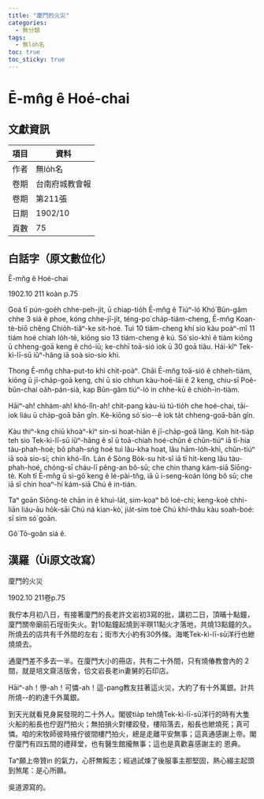 ```yaml
---
title: "廈門的火災"
categories:
  - 無分類
tags:
  - 無lo̍h名
toc: true
toc_sticky: true
---
```


# Ē-mn̂g ê Hoé-chai

## 文獻資訊

| 項目 | 資料 |
|---|---|
| 作者 | 無lo̍h名 |
| 卷期 | 台南府城教會報 |
| 卷期 | 第211張 |
| 日期 | 1902/10 |
| 頁數 | 75 |

## 白話字（原文數位化）

Ē-mn̂g ê Hoé-chai

1902.10 211 koàn p.75

Goá tī pún-goe̍h chhe-peh-ji̍t, ū chiap-tio̍h Ē-mn̂g ê Tiúⁿ-ló Khó͘ Bûn-gâm chhe 3 siá ê phoe, kóng chhe-jī-ji̍t, téng-po͘ cha̍p-tiám-cheng, Ē-mn̂g Koan-tè-biō chêng Chio̍h-tiâⁿ-ke sit-hoé. Tuì 10 tiám-cheng khí sio kàu poàⁿ-mî 11 tiám hoé chiah lo̍h-tē, kiōng sio 13 tiám-cheng ê kú. Só͘ sio-khì ê tiàm kiōng ū chheng-goā keng ê chó-iū; ke-chhī toā-sió iok ū 30 goā tiâu. Hái-kîⁿ Tek-kì-lī-sū iûⁿ-hâng iā soà sio-sio khì.

Thong Ē-mn̂g chha-put-to khì chi̍t-poàⁿ. Chāi Ē-mn̂g toā-sió ê chheh-tiàm, kiōng ū jī-cha̍p-goā keng, chí ū sio chhun kàu-hoē-lāi ê 2 keng, chiu-sī Poê-bûn-chai oa̍h-pán-sià, kap Bûn-gâm tiúⁿ-ló in chhe-kū ê chio̍h-ìn-tiàm.

Hāiⁿ-ah! chhám-ah! khó-lîn-ah! chit-pang kàu-iú tú-tio̍h che hoé-chai, tāi-iok liáu ū cha̍p-goā bān gîn. Kè-kiōng só͘ sio--ê iok ta̍t chheng-goā-bān gîn.

Kàu thiⁿ-kng chiū khoàⁿ-kìⁿ sin-si hoat-hiān ê jī-cha̍p-goā lâng. Koh hit-tia̍p teh sio Tek-kì-lī-sū iûⁿ-hâng ê sî ū toā-chiah hoé-chûn ê chûn-tiúⁿ iā tī-hia tàu-phah-hoé; bô phah-sńg hoé tuì lâu-kha hoat, lâu hām-lo̍h-khì, chûn-tiúⁿ iā soà sio-sí; chin khó-lîn. Lán ê Sòng Bo̍k-su hit-sî iā tī hit-keng lâu tàu-phah-hoé, chóng-sī cháu-lī pêng-an bô-sū; che chin thang kám-siā Siōng-tè. Koh tī Ē-mn̂g ū sì-gō͘ keng ê lé-pài-tn̂g, iā ū i-seng-koán lóng bô sū; che iā sī chin hoaⁿ-hí kám-siā Chú ê in-tián.

Taⁿ goān Siōng-tè chān in ê khuì-la̍t, sim-koaⁿ bô loé-chì; keng-koè chhì-liān liáu-āu ho̍k-sāi Chú ná kian-kò͘, jia̍t-sim toè Chú khí-thâu kàu soah-boé: sī sim só͘ goān.

Gô͘ Tō-goân siá ê.

## 漢羅（Ùi原文改寫）

廈門的火災

1902.10 211卷p.75

我佇本月初八日，有接著廈門的長老許文岩初3寫的批，講初二日，頂晡十點鐘，廈門關帝廟前石埕街失火。對10點鐘起燒到半暝11點火才落地，共燒13點鐘的久。所燒去的店共有千外間的左右；街市大小約有30外條。海墘Tek-kì-lī-sū洋行也紲燒燒去。

通廈門差不多去一半。在廈門大小的冊店，共有二十外間，只有燒偆教會內的 2間，就是培文齋活版舍，佮文岩長老in妻舅的石印店。

Hāiⁿ-ah！慘-ah！可憐-ah！這-pang教友拄著這火災，大約了有十外萬銀。計共所燒--的約達千外萬銀。

到天光就看見身屍發現的二十外人。閣彼tia̍p teh燒Tek-kì-lī-sū洋行的時有大隻火船的船長也佇遐鬥拍火；無拍損火對樓跤發，樓陷落去，船長也紲燒死；真可憐。咱的宋牧師彼時掖佇彼間樓鬥拍火，總是走離平安無事；這真通感謝上帝。閣佇廈門有四五間的禮拜堂，也有醫生館攏無事；這也是真歡喜感謝主的 恩典。

Taⁿ願上帝贊in 的氣力，心肝無餒志；經過試煉了後服事主那堅固，熱心綴主起頭到煞尾：是心所願。

吳道源寫的。
